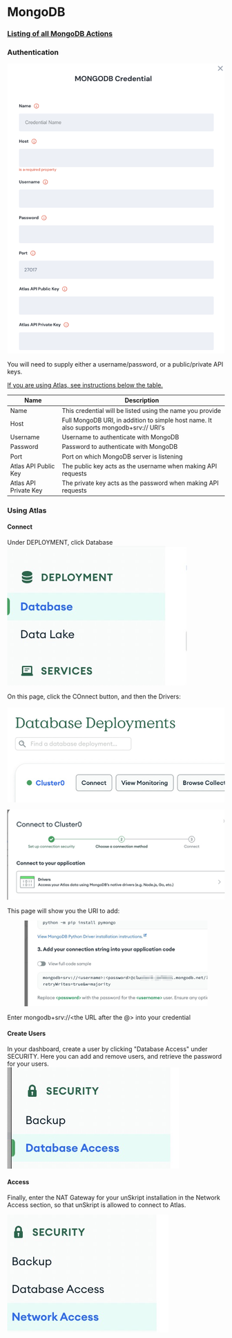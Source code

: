 # MongoDB

### [Listing of all MongoDB Actions](action\_mongo/)


### Authentication

![Information needed to onboard Mongo DB connector](<../../../.gitbook/assets/Screen Shot 2022-06-14 at 6.02.37 PM.png>)

You will need to supply either a username/password, or a public/private API keys.

[If you are using Atlas, see instructions below the table.](./#using-atlas)

| Name                  | Description                                                                              |
| --------------------- | ---------------------------------------------------------------------------------------- |
| Name                  | This credential will be listed using the name you provide                                |
| Host                  | Full MongoDB URI, in addition to simple host name. It also supports mongodb+srv:// URI's |
| Username              | Username to authenticate with MongoDB                                                    |
| Password              | Password to authenticate with MongoDB                                                    |
| Port                  | Port on which MongoDB server is listening                                                |
| Atlas API Public Key  | The public key acts as the username when making API requests                             |
| Atlas API Private Key | The private key acts as the password when making API requests                            |

### Using Atlas



#### Connect

Under DEPLOYMENT, click Database\
![](<../../../.gitbook/assets/image (6) (1).png>)

On this page, click the COnnect button, and then the Drivers:\
\
![](<../../../.gitbook/assets/image (8).png>)

![](<../../../.gitbook/assets/image (1) (1).png>)

This page will show you the URI to add:

<figure><img src="../../../.gitbook/assets/Screenshot_2023-06-30_at_18_06_30.jpg" alt=""><figcaption></figcaption></figure>

Enter mongodb+srv://\<the URL after the @> into your credential

#### Create Users

In your dashboard, create a user by clicking "Database Access" under SECURITY.  Here you can add and remove users, and retrieve the password for your users.\
![](<../../../.gitbook/assets/image (5) (1).png>)

#### Access

Finally, enter the NAT Gateway for your unSkript installation in the Network Access section, so that unSkript is allowed to connect to Atlas.

![](<../../../.gitbook/assets/image (7) (2).png>)
